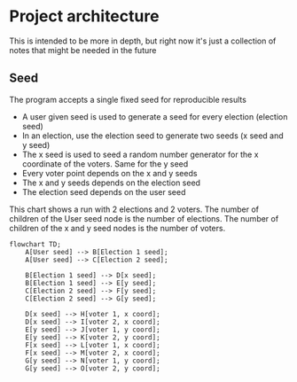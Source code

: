 # Project architecture

This is intended to be more in depth, but right now it's just a collection of notes that might be needed in the future

## Seed

The program accepts a single fixed seed for reproducible results

- A user given seed is used to generate a seed for every election (election seed)
- In an election, use the election seed to generate two seeds (x seed and y seed)
- The x seed is used to seed a random number generator for the x coordinate of the voters. Same for the y seed
- Every voter point depends on the x and y seeds
- The x and y seeds depends on the election seed
- The election seed depends on the user seed

This chart shows a run with 2 elections and 2 voters. The number of children of the User seed node is the number of elections. The number of children of the x and y seed nodes is the number of voters.

```mermaid
flowchart TD;
    A[User seed] --> B[Election 1 seed];
    A[User seed] --> C[Election 2 seed];

    B[Election 1 seed] --> D[x seed];
    B[Election 1 seed] --> E[y seed];
    C[Election 2 seed] --> F[y seed];
    C[Election 2 seed] --> G[y seed];

    D[x seed] --> H[voter 1, x coord];
    D[x seed] --> I[voter 2, x coord];
    E[y seed] --> J[voter 1, y coord];
    E[y seed] --> K[voter 2, y coord];
    F[x seed] --> L[voter 1, x coord];
    F[x seed] --> M[voter 2, x coord];
    G[y seed] --> N[voter 1, y coord];
    G[y seed] --> O[voter 2, y coord];
```
